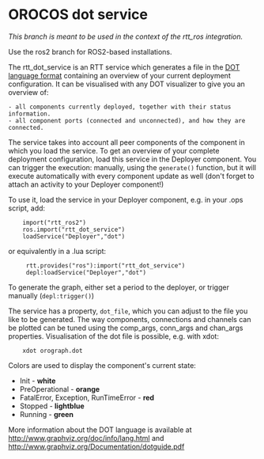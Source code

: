 # OROCOS dot service

_This branch is meant to be used in the context of the rtt_ros integration._

Use the ros2 branch for ROS2-based installations.

The rtt_dot_service is an RTT service which generates a file in the [DOT language format]("http://www.graphviz.org/doc/info/lang.html") containing an overview of your current deployment configuration.
 It can be visualised with any DOT visualizer to give you an overview of:
 
    - all components currently deployed, together with their status information.
    - all component ports (connected and unconnected), and how they are connected.

The service takes into account all peer components of the component in which you load the service. To get an overview of your complete deployment configuration, load this service in the Deployer component. 
You can trigger the execution: manually, using the `generate()` function, but it will execute automatically with every component update as well (don't forget to attach an activity to your Deployer component!)

To use it, load the service in your Deployer component, e.g. in your .ops script, add:
```
    import("rtt_ros2")
    ros.import("rtt_dot_service")
    loadService("Deployer","dot")
```

or equivalently in a .lua script:

 ```
      rtt.provides("ros"):import("rtt_dot_service")
      depl:loadService("Deployer","dot")
```

To generate the graph, either set a period to the deployer, or trigger manually (`depl:trigger()`)

The service has a property, `dot_file`, which you can adjust to the file you like to be generated. The way components, connections and channels can be plotted can be tuned using the comp_args, conn_args and chan_args properties. Visualisation of the dot file is possible, e.g. with  xdot:
```
    xdot orograph.dot
```

Colors are used to display the component's current state:

   - Init - **white**
   - PreOperational - **orange**
   - FatalError, Exception, RunTimeError - **red**
   - Stopped - **lightblue** 
   - Running - **green**


More information about the DOT language is available at http://www.graphviz.org/doc/info/lang.html and http://www.graphviz.org/Documentation/dotguide.pdf
